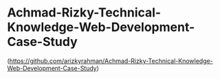 # Achmad-Rizky-Technical-Knowledge-Web-Development-Case-Study

(https://github.com/arizkyrahman/Achmad-Rizky-Technical-Knowledge-Web-Development-Case-Study)

